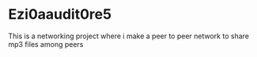 # Ezi0aaudit0re5
This is a networking project where i make a peer to peer network to share mp3 files among peers
